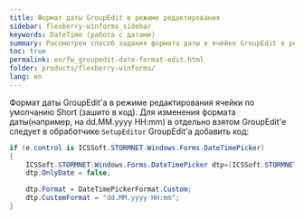```yaml
---
title: Формат даты GroupEdit в режиме редактирования 
sidebar: flexberry-winforms_sidebar
keywords: DateTime (работа с датами)
summary: Рассмотрен способ задания формата даты в ячейке GroupEdit в режиме редактирования
toc: true
permalink: en/fw_groupedit-date-format-edit.html
folder: products/flexberry-winforms/
lang: en
---
```


Формат даты GroupEdit'а в режиме редактирования ячейки по умолчанию Short (зашито в код). Для изменения формата даты(например, на dd.MM.yyyy HH:mm)  в отдельно взятом GroupEdit'е следует в обработчике `SetupEditor` GroupEdit'а добавить код:

```csharp
if (e.control is ICSSoft.STORMNET.Windows.Forms.DateTimePicker)
{
    ICSSoft.STORMNET.Windows.Forms.DateTimePicker dtp=(ICSSoft.STORMNET.Windows.Forms.DateTimePicker)e.control;
    dtp.OnlyDate = false;

    dtp.Format = DateTimePickerFormat.Custom;
    dtp.CustomFormat = "dd.MM.yyyy HH:mm";
}
```